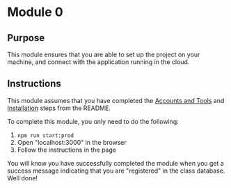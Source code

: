 # Module 0

## Purpose

This module ensures that you are able to set up the project on your machine, and
connect with the application running in the cloud.

## Instructions

This module assumes that you have completed the [Accounts and Tools](../README.md)
and [Installation](../README.md) steps from the README.

To complete this module, you only need to do the following:

1. `npm run start:prod`
1. Open "localhost:3000" in the browser
1. Follow the instructions in the page

You will know you have successfully completed the module when you get a success
message indicating that you are "registered" in the class database. Well done!
